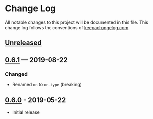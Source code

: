# Change Log
All notable changes to this project will be documented in this file. This 
change log follows the conventions of 
[keepachangelog.com](http://keepachangelog.com/).

## [Unreleased]

## [0.6.1] — 2019-08-22
### Changed
- Renamed `on` to `on-type` (breaking)

## [0.6.0] - 2019-05-22
- Initial release

[0.6.0]: https://github.com/your-name/vent/compare/0.1.0...0.6.0
[0.6.1]: https://github.com/your-name/vent/compare/0.6.0...0.6.1
[Unreleased]: https://github.com/your-name/vent/compare/0.6.1...HEAD
